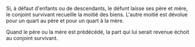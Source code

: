 Si, à défaut d'enfants ou de descendants, le défunt laisse ses père et mère, le conjoint survivant recueille la moitié des biens. L'autre moitié est dévolue pour un quart au père et pour un quart à la mère.

Quand le père ou la mère est prédécédé, la part qui lui serait revenue échoit au conjoint survivant.
